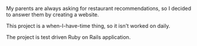 My parents are always asking for restaurant recommendations, so I decided to answer them by creating a website.

This project is a when-I-have-time thing, so it isn't worked on daily. 

The project is test driven Ruby on Rails application.

